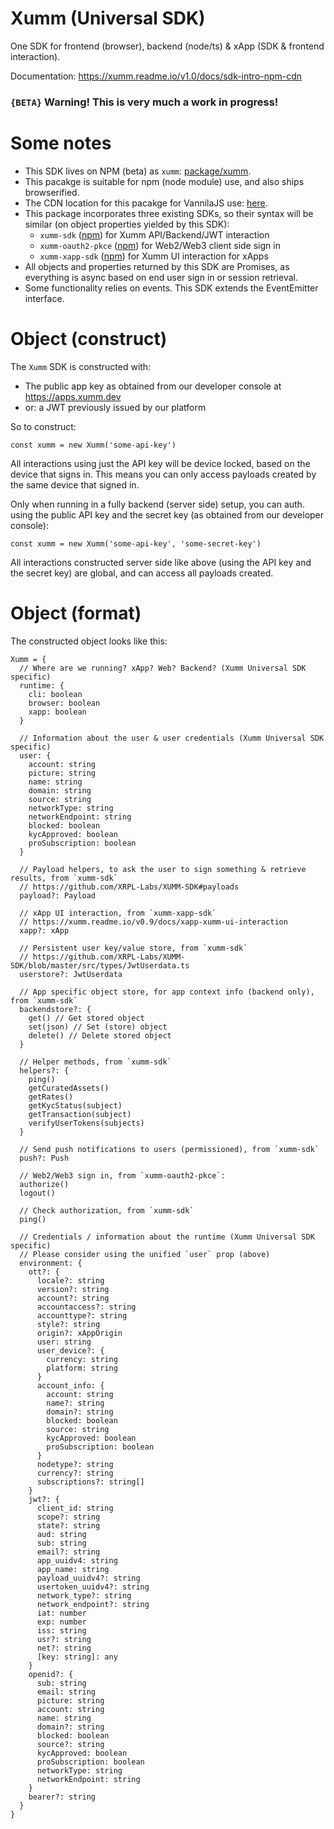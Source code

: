 # Xumm (Universal SDK)

One SDK for frontend (browser), backend (node/ts) & xApp (SDK & frontend interaction).

Documentation: https://xumm.readme.io/v1.0/docs/sdk-intro-npm-cdn

### `{BETA}` Warning! This is very much a work in progress!

# Some notes

- This SDK lives on NPM (beta) as `xumm`: [package/xumm](https://www.npmjs.com/package/xumm).
- This pacakge is suitable for npm (node module) use, and also ships browserified.
- The CDN location for this pacakge for VannilaJS use: [here](https://xumm.app/assets/cdn/xumm.min.js).
- This package incorporates three existing SDKs, so their syntax will be similar (on object properties yielded by this SDK):
  - `xumm-sdk` ([npm](https://www.npmjs.com/package/xumm-sdk)) for Xumm API/Backend/JWT interaction
  - `xumm-oauth2-pkce` ([npm](https://www.npmjs.com/package/xumm-oauth2-pkce)) for Web2/Web3 client side sign in
  - `xumm-xapp-sdk` ([npm](https://www.npmjs.com/package/xumm-xapp-sdk)) for Xumm UI interaction for xApps
- All objects and properties returned by this SDK are Promises, as everything is async based on end user sign in or session retrieval.
- Some functionality relies on events. This SDK extends the EventEmitter interface.

# Object (construct)

The `Xumm` SDK is constructed with:

- The public app key as obtained from our developer console at https://apps.xumm.dev
- or: a JWT previously issued by our platform

So to construct:

```
const xumm = new Xumm('some-api-key')
```

All interactions using just the API key will be device locked, based on the device that signs in. This means you can only access payloads created by the same device that signed in.

Only when running in a fully backend (server side) setup, you can auth. using the public API key and the secret key (as obtained from our developer console):

```
const xumm = new Xumm('some-api-key', 'some-secret-key')
```

All interactions constructed server side like above (using the API key and the secret key) are global, and can access all payloads created.

# Object (format)

The constructed object looks like this:

```
Xumm = {
  // Where are we running? xApp? Web? Backend? (Xumm Universal SDK specific)
  runtime: {
    cli: boolean
    browser: boolean
    xapp: boolean
  }

  // Information about the user & user credentials (Xumm Universal SDK specific)
  user: {
    account: string
    picture: string
    name: string
    domain: string
    source: string
    networkType: string
    networkEndpoint: string
    blocked: boolean
    kycApproved: boolean
    proSubscription: boolean
  }

  // Payload helpers, to ask the user to sign something & retrieve results, from `xumm-sdk`
  // https://github.com/XRPL-Labs/XUMM-SDK#payloads
  payload?: Payload

  // xApp UI interaction, from `xumm-xapp-sdk`
  // https://xumm.readme.io/v0.9/docs/xapp-xumm-ui-interaction
  xapp?: xApp

  // Persistent user key/value store, from `xumm-sdk`
  // https://github.com/XRPL-Labs/XUMM-SDK/blob/master/src/types/JwtUserdata.ts
  userstore?: JwtUserdata

  // App specific object store, for app context info (backend only), from `xumm-sdk`
  backendstore?: {
    get() // Get stored object
    set(json) // Set (store) object
    delete() // Delete stored object
  }

  // Helper methods, from `xumm-sdk`
  helpers?: {
    ping()
    getCuratedAssets()
    getRates()
    getKycStatus(subject)
    getTransaction(subject)
    verifyUserTokens(subjects)
  }

  // Send push notifications to users (permissioned), from `xumm-sdk`
  push?: Push

  // Web2/Web3 sign in, from `xumm-oauth2-pkce`:
  authorize()
  logout()

  // Check authorization, from `xumm-sdk`
  ping()

  // Credentials / information about the runtime (Xumm Universal SDK specific)
  // Please consider using the unified `user` prop (above)
  environment: {
    ott?: {
      locale?: string
      version?: string
      account?: string
      accountaccess?: string
      accounttype?: string
      style?: string
      origin?: xAppOrigin
      user: string
      user_device?: {
        currency: string
        platform: string
      }
      account_info: {
        account: string
        name?: string
        domain?: string
        blocked: boolean
        source: string
        kycApproved: boolean
        proSubscription: boolean
      }
      nodetype?: string
      currency?: string
      subscriptions?: string[]
    }
    jwt?: {
      client_id: string
      scope?: string
      state?: string
      aud: string
      sub: string
      email?: string
      app_uuidv4: string
      app_name: string
      payload_uuidv4?: string
      usertoken_uuidv4?: string
      network_type?: string
      network_endpoint?: string
      iat: number
      exp: number
      iss: string
      usr?: string
      net?: string
      [key: string]: any
    }
    openid?: {
      sub: string
      email: string
      picture: string
      account: string
      name: string
      domain?: string
      blocked: boolean
      source?: string
      kycApproved: boolean
      proSubscription: boolean
      networkType: string
      networkEndpoint: string
    }
    bearer?: string
  }
}
```
